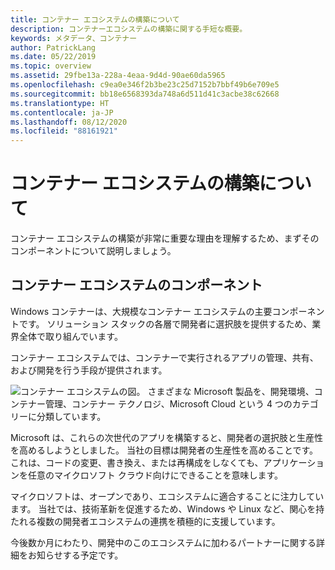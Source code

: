 ```yaml
---
title: コンテナー エコシステムの構築について
description: コンテナーエコシステムの構築に関する手短な概要。
keywords: メタデータ、コンテナー
author: PatrickLang
ms.date: 05/22/2019
ms.topic: overview
ms.assetid: 29fbe13a-228a-4eaa-9d4d-90ae60da5965
ms.openlocfilehash: c9ea0e346f2b3be23c25d7152b7bbf49b6e709e5
ms.sourcegitcommit: bb18e6568393da748a6d511d41c3acbe38c62668
ms.translationtype: HT
ms.contentlocale: ja-JP
ms.lasthandoff: 08/12/2020
ms.locfileid: "88161921"
---
```

# <a name="about-building-container-ecosystems"></a>コンテナー エコシステムの構築について

コンテナー エコシステムの構築が非常に重要な理由を理解するため、まずそのコンポーネントについて説明しましょう。

## <a name="components-of-a-container-ecosystem"></a>コンテナー エコシステムのコンポーネント

Windows コンテナーは、大規模なコンテナー エコシステムの主要コンポーネントです。 ソリューション スタックの各層で開発者に選択肢を提供するため、業界全体で取り組んでいます。

コンテナー エコシステムでは、コンテナーで実行されるアプリの管理、共有、および開発を行う手段が提供されます。

![コンテナー エコシステムの図。 さまざまな Microsoft 製品を、開発環境、コンテナー管理、コンテナー テクノロジ、Microsoft Cloud という 4 つのカテゴリーに分類しています。](media/containerEcosystem.png)

Microsoft は、これらの次世代のアプリを構築すると、開発者の選択肢と生産性を高めるしようとしました。 当社の目標は開発者の生産性を高めることです。これは、コードの変更、書き換え、または再構成をしなくても、アプリケーションを任意のマイクロソフト クラウド向けにできることを意味します。

マイクロソフトは、オープンであり、エコシステムに適合することに注力しています。 当社では、技術革新を促進するため、Windows や Linux など、関心を持たれる複数の開発者エコシステムの連携を積極的に支援しています。

今後数か月にわたり、開発中のこのエコシステムに加わるパートナーに関する詳細をお知らせする予定です。